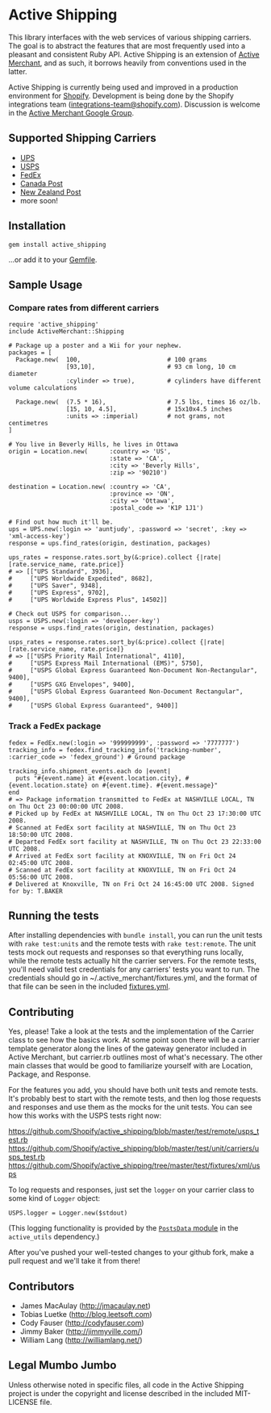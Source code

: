 # Active Shipping

This library interfaces with the web services of various shipping carriers. The goal is to abstract the features that are most frequently used into a pleasant and consistent Ruby API. Active Shipping is an extension of [Active Merchant][], and as such, it borrows heavily from conventions used in the latter.

Active Shipping is currently being used and improved in a production environment for [Shopify][]. Development is being done by the Shopify integrations team (<integrations-team@shopify.com>). Discussion is welcome in the [Active Merchant Google Group][discuss].

[Active Merchant]:http://www.activemerchant.org
[Shopify]:http://www.shopify.com
[discuss]:http://groups.google.com/group/activemerchant

## Supported Shipping Carriers

* [UPS](http://www.ups.com)
* [USPS](http://www.usps.com)
* [FedEx](http://www.fedex.com)
* [Canada Post](http://www.canadapost.ca)
* [New Zealand Post](http://www.nzpost.co.nz)
* more soon!

## Installation

    gem install active_shipping

...or add it to your [Gemfile](http://gembundler.com/).

## Sample Usage

### Compare rates from different carriers

    require 'active_shipping'
    include ActiveMerchant::Shipping
  
    # Package up a poster and a Wii for your nephew.
    packages = [
      Package.new(  100,                        # 100 grams
                    [93,10],                    # 93 cm long, 10 cm diameter
                    :cylinder => true),         # cylinders have different volume calculations
    
      Package.new(  (7.5 * 16),                 # 7.5 lbs, times 16 oz/lb.
                    [15, 10, 4.5],              # 15x10x4.5 inches
                    :units => :imperial)        # not grams, not centimetres
    ]
  
    # You live in Beverly Hills, he lives in Ottawa
    origin = Location.new(      :country => 'US',
                                :state => 'CA',
                                :city => 'Beverly Hills',
                                :zip => '90210')
  
    destination = Location.new( :country => 'CA',
                                :province => 'ON',
                                :city => 'Ottawa',
                                :postal_code => 'K1P 1J1')
                              
    # Find out how much it'll be.
    ups = UPS.new(:login => 'auntjudy', :password => 'secret', :key => 'xml-access-key')
    response = ups.find_rates(origin, destination, packages)
  
    ups_rates = response.rates.sort_by(&:price).collect {|rate| [rate.service_name, rate.price]}
    # => [["UPS Standard", 3936],
    #     ["UPS Worldwide Expedited", 8682],
    #     ["UPS Saver", 9348],
    #     ["UPS Express", 9702],
    #     ["UPS Worldwide Express Plus", 14502]]
  
    # Check out USPS for comparison...
    usps = USPS.new(:login => 'developer-key')
    response = usps.find_rates(origin, destination, packages)
  
    usps_rates = response.rates.sort_by(&:price).collect {|rate| [rate.service_name, rate.price]}
    # => [["USPS Priority Mail International", 4110],
    #     ["USPS Express Mail International (EMS)", 5750],
    #     ["USPS Global Express Guaranteed Non-Document Non-Rectangular", 9400],
    #     ["USPS GXG Envelopes", 9400],
    #     ["USPS Global Express Guaranteed Non-Document Rectangular", 9400],
    #     ["USPS Global Express Guaranteed", 9400]]
    
### Track a FedEx package

    fedex = FedEx.new(:login => '999999999', :password => '7777777')
    tracking_info = fedex.find_tracking_info('tracking-number', :carrier_code => 'fedex_ground') # Ground package
    
    tracking_info.shipment_events.each do |event|
      puts "#{event.name} at #{event.location.city}, #{event.location.state} on #{event.time}. #{event.message}"
    end
    # => Package information transmitted to FedEx at NASHVILLE LOCAL, TN on Thu Oct 23 00:00:00 UTC 2008. 
    # Picked up by FedEx at NASHVILLE LOCAL, TN on Thu Oct 23 17:30:00 UTC 2008. 
    # Scanned at FedEx sort facility at NASHVILLE, TN on Thu Oct 23 18:50:00 UTC 2008. 
    # Departed FedEx sort facility at NASHVILLE, TN on Thu Oct 23 22:33:00 UTC 2008. 
    # Arrived at FedEx sort facility at KNOXVILLE, TN on Fri Oct 24 02:45:00 UTC 2008. 
    # Scanned at FedEx sort facility at KNOXVILLE, TN on Fri Oct 24 05:56:00 UTC 2008. 
    # Delivered at Knoxville, TN on Fri Oct 24 16:45:00 UTC 2008. Signed for by: T.BAKER

## Running the tests

After installing dependencies with `bundle install`, you can run the unit tests with `rake test:units` and the remote tests with `rake test:remote`. The unit tests mock out requests and responses so that everything runs locally, while the remote tests actually hit the carrier servers. For the remote tests, you'll need valid test credentials for any carriers' tests you want to run. The credentials should go in ~/.active_merchant/fixtures.yml, and the format of that file can be seen in the included [fixtures.yml](https://github.com/Shopify/active_shipping/blob/master/test/fixtures.yml).

## Contributing

Yes, please! Take a look at the tests and the implementation of the Carrier class to see how the basics work. At some point soon there will be a carrier template generator along the lines of the gateway generator included in Active Merchant, but carrier.rb outlines most of what's necessary. The other main classes that would be good to familiarize yourself with are Location, Package, and Response.

For the features you add, you should have both unit tests and remote tests. It's probably best to start with the remote tests, and then log those requests and responses and use them as the mocks for the unit tests. You can see how this works with the USPS tests right now:

https://github.com/Shopify/active_shipping/blob/master/test/remote/usps_test.rb
https://github.com/Shopify/active_shipping/blob/master/test/unit/carriers/usps_test.rb
https://github.com/Shopify/active_shipping/tree/master/test/fixtures/xml/usps

To log requests and responses, just set the `logger` on your carrier class to some kind of `Logger` object:

    USPS.logger = Logger.new($stdout)

(This logging functionality is provided by the [`PostsData` module](https://github.com/Shopify/active_utils/blob/master/lib/active_utils/common/posts_data.rb) in the `active_utils` dependency.)

After you've pushed your well-tested changes to your github fork, make a pull request and we'll take it from there!

## Contributors

* James MacAulay (<http://jmacaulay.net>)
* Tobias Luetke (<http://blog.leetsoft.com>)
* Cody Fauser (<http://codyfauser.com>)
* Jimmy Baker (<http://jimmyville.com/>)
* William Lang (<http://williamlang.net/>)

## Legal Mumbo Jumbo

Unless otherwise noted in specific files, all code in the Active Shipping project is under the copyright and license described in the included MIT-LICENSE file.
